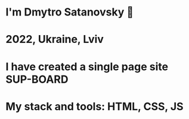 # I'm Dmytro Satanovsky 👋
# 2022, Ukraine, Lviv
# I have created a single page site SUP-BOARD
# My stack and tools: HTML, CSS, JS
